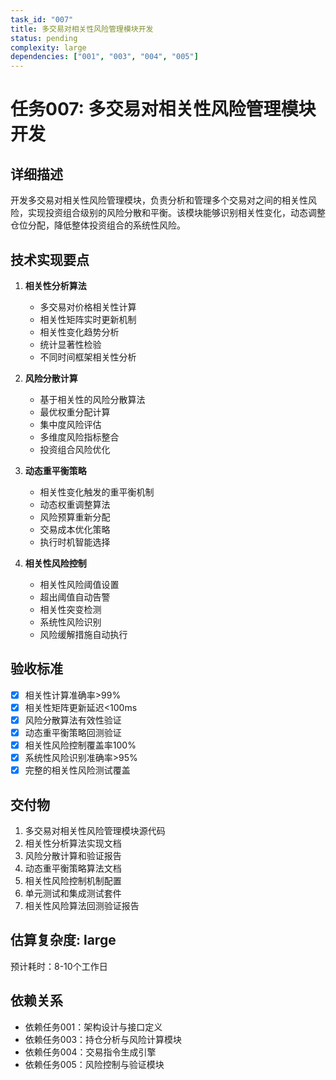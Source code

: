 ```yaml
---
task_id: "007"
title: 多交易对相关性风险管理模块开发
status: pending
complexity: large
dependencies: ["001", "003", "004", "005"]
---
```


# 任务007: 多交易对相关性风险管理模块开发

## 详细描述
开发多交易对相关性风险管理模块，负责分析和管理多个交易对之间的相关性风险，实现投资组合级别的风险分散和平衡。该模块能够识别相关性变化，动态调整仓位分配，降低整体投资组合的系统性风险。

## 技术实现要点
1. **相关性分析算法**
   - 多交易对价格相关性计算
   - 相关性矩阵实时更新机制
   - 相关性变化趋势分析
   - 统计显著性检验
   - 不同时间框架相关性分析

2. **风险分散计算**
   - 基于相关性的风险分散算法
   - 最优权重分配计算
   - 集中度风险评估
   - 多维度风险指标整合
   - 投资组合风险优化

3. **动态重平衡策略**
   - 相关性变化触发的重平衡机制
   - 动态权重调整算法
   - 风险预算重新分配
   - 交易成本优化策略
   - 执行时机智能选择

4. **相关性风险控制**
   - 相关性风险阈值设置
   - 超出阈值自动告警
   - 相关性突变检测
   - 系统性风险识别
   - 风险缓解措施自动执行

## 验收标准
- [x] 相关性计算准确率>99%
- [x] 相关性矩阵更新延迟<100ms
- [x] 风险分散算法有效性验证
- [x] 动态重平衡策略回测验证
- [x] 相关性风险控制覆盖率100%
- [x] 系统性风险识别准确率>95%
- [x] 完整的相关性风险测试覆盖

## 交付物
1. 多交易对相关性风险管理模块源代码
2. 相关性分析算法实现文档
3. 风险分散计算和验证报告
4. 动态重平衡策略算法文档
5. 相关性风险控制机制配置
6. 单元测试和集成测试套件
7. 相关性风险算法回测验证报告

## 估算复杂度: large
预计耗时：8-10个工作日

## 依赖关系
- 依赖任务001：架构设计与接口定义
- 依赖任务003：持仓分析与风险计算模块
- 依赖任务004：交易指令生成引擎
- 依赖任务005：风险控制与验证模块